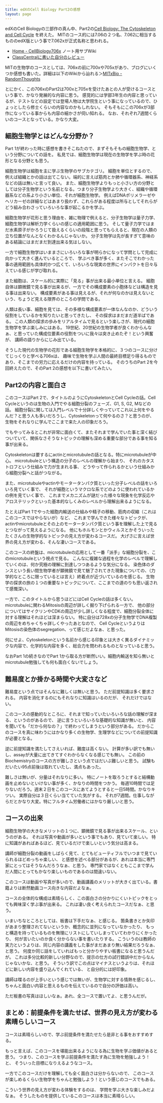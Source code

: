 ```yaml
---
title: edXのCell Biology Part2の感想
layout: page
---
```

edXのCell Biologyの三部作の真ん中、Part2の[Cell Biology: The Cytoskeleton and Cell Cycle](https://www.edx.org/course/cell-biology-2)
を終えた。
MITのコース的には7.06の２つ名、7.062に相当するもののedX版という事で7.062xが正式名称と思われる。

- [Home - CellBiology706x](https://karino2.github.io/SubWiki/CellBiology706x/Home) ノート用サブWiki
- [ClassCentralに書いた自分のレビュー](https://www.classcentral.com/course/cell-biology-2-22832?review-id=196149)

MITの生物学のコースとしては、706xの前に700xや705xがあり、ブログにいくつか感想も書いた。詳細は以下のWikiから辿れる＞[MITxBio - RandomThoughts](https://karino2.github.io/RandomThoughts/MITxBio)

とにかく、この706xのPart2は700xと705xを受けたあとの人が受けるコースという事で、かなり発展的な内容に思う。
感覚的には学部3年生の内容と思っているが、テストなどの設定では登場人物は大学院生という事になっているので、ひょっとしたら修士くらいの内容なのかもしれない。
そもそもにこの706xが3部作になっている事からも内容の細かさが伺い知れる。
なお、それぞれ7週間くらいのコースとなっている。かなり大変。

## 細胞生物学とはどんな分野か？

Part 1が終わった時に感想を書きそこねたので、まずそもそもの細胞生物学、という分野についての話を。
私見では、細胞生物学は現在の生物学を学ぶ時の花形となる分野とも思う。

細胞生物学は細胞を主に学ぶ生物学のサブカテゴリ。
細胞を単位とするので、例えば組織とかの話は出てこない。端的に言えば筋肉とか肺や循環器系、神経系などの話は無いと言って良い。
また、細胞生物学よりもっと小さい方の分野としては分子生物学という名前となる。つまり分子生物学より大きく、組織や循環器系などの系より小さい単位、それが細胞生物学。
例えばDNAポリメラーゼやヘリカーゼの詳細などはあまり扱わず、これらがある程度は所与としてそれらがどう組み合わさっていろいろな事が起こるかを学ぶ。

細胞生物学が花形と思う理由を、雑に物理で例えると、分子生物学は量子力学、細胞生物学は解析力学くらいの感じの適用範囲に思う。
そして量子力学ではまだ水素原子がかろうじて扱えるくらいの段階と思ってもらえると、現在の人類の立ち位置がなんとなくわかるんじゃないか。
分子生物学は先が長すぎて意味のある結論にはまだまだ到達出来る気はしない。

一方で細胞生物学はいままさにいろいろな事が明らかになって学問として完成に向かって大きく進んでいるところで、
学ぶべき事が多く、またそこでわかった事の適用範囲も具体的かつ広くて、いろいろな現実の世界にインパクトを日々与えている感じが学び取れる。

また細胞は、スケール的に実際に「見る」事が出来る最小単位と言える。
細胞自体は顕微鏡で見る事が出来るが、一方でその構成要素の小胞体などは構造を見る事は出来ない。
構成要素がある事は見えるが、それが何なのかは見えないという、ちょうど見える限界のところの学問である。

人類は長い事、細胞を見ては、その多様な構成要素が一体なんなのか、どういう役割をしているかを知りたいと思ってきたし、
その探求はまだまだ道半ばである。 
この人類の探求の歩みをリアルタイムで見るという楽しさが、現代の細胞生物学を学ぶ楽しみにはある。
19世紀、20世紀の生物学者が良くわからんなぁ、と思っていた構成位要素の役割をついに我々は突き止めたぞ！という興奮が、
講師の語りからにじみ出ている。

そうした現代の生物学の花形である細胞生物学を本格的に、３つのコースに分けてじっくりと学べる706xは、
趣味で生物を学ぶ人間の最終目標足り得るものであり、そこまでの労力に応えるだけの内容を持っている。
そのうちのPart 2を今回終えたので、そのPart 2の感想を以下に書いてみたい。

## Part2の内容と面白さ

このコースはPart 2で、タイトルのようにCytoskeletonとCell Cycleの話。Cell Cycleというのは生物の入門でやる細胞分裂のフェーズ、G1, S, G2, Mなどの話。
細胞分裂に関しては入門レベルで十分詳しくやっていてこれ以上何をやるんだ？と思う人も多いだろうし、Cytoskeletonって何やるのさ？と思うのが、
生物をそれなりに学んでここまで来た人の印象だろう。

でもやってみるとこれが非常に面白くて、またそれまで学んでいた事と深く結びついていて、関係なさそうなトピックの理解も深める重要な部分である事を知る事が出来る。

Cytoskeletonは要するにactinとmicrotubuleの話となる。特にmicrotubuleが中心。
microtubuleという構造の分子のレベルの理解から始まり、
それのカタストロフという仕組みで力が生まれる事、
どうやって作られるかという仕組みから細胞分裂へと話がつながる。

また、microtubuleやactinやモータータンパク質といった分子レベルの話をいろいろ見ていく事で、
それが細胞というマクロな系でどのように使われているかの例を見ていく事で、
これまでメカニズムが謎だった様々な現象を化学反応やアロステリックといった基本的なしくみのレベルから理解出来るようになる。

たとえばPart 1でやった細胞内輸送の仕組みや精子の移動、筋肉の収縮（これはこのコースではやらないが）など、
これまで学んできた様々なトピックが、actinやmicrotubuleとその上のモータータンパク質という事を理解した上で見るとつながって見えるようになる。
他にもホルモンとかウィルスとかそういったたくさんの生物学的なトピックの見え方が変わるコースだ。
大げさに言えば世界の見え方が変わる、そんな凄いコースである。

このコースの終盤は、microtubuleの応用として一番「派手」な細胞分裂を、このmicrotubuleという視点で見る。
こんなに複雑な過程を化学のレベルで理解していくのは、何か究極の理解に到達しつつあるような気分になる。
染色体のダンスという長い間生物学者が顕微鏡で見て魅了されてきた現象についての、（力学的なところに限っているとは言え）終着点が近づいているのを感じる。
生物学の探求の旅の１つの重要なトピックについて、ここまでの道のりも思い返されて感慨深い。

一方で、このタイトルから思うほどにはCell Cycleの話は多くない。microtubuleに関わるMitosisの周辺が詳しく掘り下げられる一方で、
他の部分についてはサイクリンやCDKの周辺が少し詳しくなる程度で、細胞分裂全体に対する理解はそれほどは深まらない。
特に自分は728xの分子生物学でDNA複製の周辺をめちゃくちゃ詳しくやったあとなので、
Cell CycleというよりはMitosisの染色体のsegregation、って感じだよなぁ、と思った。

何にせよ、Cytoskeletonという名前から感じる印象とは大きく異るダイナミックな内容で、化学的な内容を多く、総合力を問われるものとなっていると思う。

なおPart 1の続きなのでPart 1から取る方が断然いい。細胞内輸送を知ら無いとmicrotubule勉強しても何も面白くないでしょう。

## 難易度とか掛かる時間や大変さなど

難易度という点ではそんなに難しくは無いと思う。
ただ前提知識は多く要求される。
内容を消化するのにもそれなりに知識はいるのだが、
それだけではない。

このコースの感動的なところに、それまで知っていたいろいろな話の理解が深まる、というのがあるので、
逆に言うといろいろな基礎的な知識が無いと、
内容を聞いても「だから何なの？」で終わってしまうという部分がある。
だからこのコースを真に味わうにはかなり多くの生物学、生理学などについての前提知識が必要となる。

逆に前提知識を満たしてさえいれば、難度は高くない。
計算が多い訳でも無いし、assayが大量に出てきてすぐわからなくなる感じでも無い。
この前のBiochemistryのコースの方が難しさという点ではだいぶ難しいと思う。
試験もだいたい95点前後は取れていたし、満点もあった。

難しさは無いが、分量はそれなりに多い。
特にノートを取ろうとすると結構動画を止めないといけない事が多く、かなりの時間をつかう。
毎週10時間では足りないだろう。週末２日をこのコースにあてようとすると一日5時間。かなりキツい。
実際自分は３日くらい当てていた気がする。
それが7週間。仕事しながらだとかなり大変。特にフルタイム労働者にはかなり厳しいと思う。

## コースの出来

細胞生物学の大きなメリットの１つに、顕微鏡で見る事が出来るスケール、というのがある。
それは写真や動画が多いという事でもあり、見ていて楽しい。
特に知識があればあるほど、見ているだけで楽しいという気分は高まる。

講師が細胞分裂の動画をしばらく見て、とてもビューティフルでいつまで見ていられるほどめっちゃ楽しい、
と感想を述べる部分があるが、あれは本当に専門家にとってはそうなんだろうなぁ、と思う。
専門家ではなくともここまで学んだ人間にとってもかなり楽しいものであるのは間違いない。

このコースは動画や写真が多いので、動画講義のメリットが大きく出ている。書籍よりは断然動画コース向きな内容だよなぁ。

コースの全体的な構成は素晴らしく、この面白さの分かりにくいトピックをとっても興味深く学ぶ事が出来る。
これは凄い良く考えられたコースだなぁ、と思う。

いまいちなところとしては、板書は下手だなぁ、と感じる。
箇条書きとか矢印があまり整理されてないというか、概念的に並列になっていなかったり、
もっと構造を持っているものを無理にリストにしていしまっていてわかりにくかったり、
何が言いたいのか良く分からない事を書いたりする。
こういうのは教師の実力というよりは、同じ内容の講義をした事がまだあまり無い結果だろうなぁ、と思う。
何度か同じ話をしていればもっと分かりやすい板書になると思うんだが。
これは多分比較的新しい分野なので、提示の仕方の試行錯誤中だからなんじゃないかな、と思う。
そういう訳でこの点はマイナスというよりは、それほどに新しい内容を盛り込んでくれている、
と自分的には好印象。

講師は喋るのが上手いという感じでは無いが、生物学に対する情熱を感じるし、
ちゃんと面白い内容と思えるものを伝えているので自分の評価は高い。

ただ板書の写真はほしいなぁ。あれ、全コースで置いてよ、と思うんだが。

## まとめ：前提条件を満たせば、世界の見え方が変わる素晴らしいコース　

コースは素晴らしいので、学ぶ前提条件を満たせたら是非とる事をおすすめする。

もっと言えば、このコースを堪能出来るようになる為に生物を学ぶ価値があると思う。
つまり、このコースを学ぶ前提条件を満たす為に生物を勉強しよう！と、
そういった目標になりえるようなコース。

一方でこのコースだけを理解しても全く面白さは分からないので、
このコースが楽しめるくらい生物学をちゃんと勉強しよう！という感じのコースでもある。

こういう世界の見え方が変わる体験をするのは、
学問を学ぶ大きな楽しみだよなぁ。
そうしたものを提供しているこのコースは本当に素晴らしい。